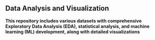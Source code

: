 ## Data Analysis and Visualization

**This repository includes various datasets with comprehensive Exploratory Data Analysis (EDA), statistical analysis, and machine learning (ML) development, along with detailed visualizations**
